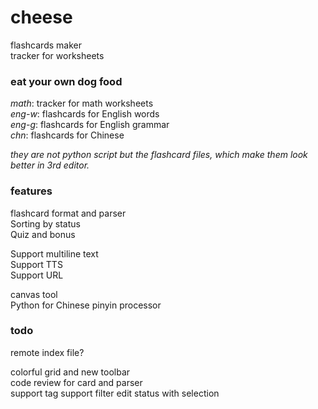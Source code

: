 # cheese

flashcards maker  
tracker for worksheets

### eat your own dog food

*math*: tracker for math worksheets  
*eng-w*: flashcards for English words  
*eng-g*: flashcards for English grammar  
*chn*: flashcards for Chinese  
  
*they are not python script but the flashcard files, which make them look better in 3rd editor.*

### features

flashcard format and parser  
Sorting by status  
Quiz and bonus  

Support multiline text  
Support TTS  
Support URL  
  
canvas tool  
Python for Chinese pinyin processor  

### todo

remote index file?

colorful grid and new toolbar  
code review for card and parser  
support tag
support filter
edit status with selection